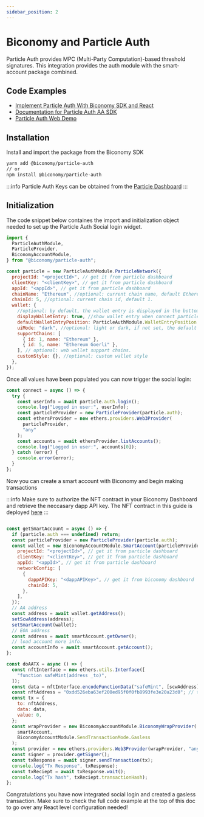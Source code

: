 ```yaml
---
sidebar_position: 2
---
```


# Biconomy and Particle Auth

Particle Auth provides MPC (Multi-Party Computation)-based threshold signatures. This integration provides the auth module with the smart-account package combined.

## Code Examples

- [Implement Particle Auth With Biconomy SDK and React](https://github.com/bcnmy/sdk-examples/tree/master/react-vite-particle-auth)
- [Documentation for Particle Auth AA SDK](https://docs.particle.network/developers/account-abstraction/web-sdk)
- [Particle Auth Web Demo](https://github.com/Particle-Network/particle-web-demo)

## Installation 

Install and import the package from the Biconomy SDK 

```bash
yarn add @biconomy/particle-auth
// or
npm install @biconomy/particle-auth
```

:::info
Particle Auth Keys can be obtained from the [Particle Dashboard](https://dashboard.particle.network/)
:::

## Initialization

The code snippet below containes the import and initialization object needed to set up the Particle Auth Social login widget. 



```javascript
import {
  ParticleAuthModule,
  ParticleProvider,
  BiconomyAccountModule,
} from "@biconomy/particle-auth";

const particle = new ParticleAuthModule.ParticleNetwork({
  projectId: "<projectId>", // get it from particle dashboard
  clientKey: "<clientKey>", // get it from particle dashboard
  appId: "<appId>", // get it from particle dashboard
  chainName: "Ethereum", //optional: current chain name, default Ethereum.
  chainId: 5, //optional: current chain id, default 1.
  wallet: {
    //optional: by default, the wallet entry is displayed in the bottom right corner of the webpage.
    displayWalletEntry: true, //show wallet entry when connect particle.
    defaultWalletEntryPosition: ParticleAuthModule.WalletEntryPosition.BR, //wallet entry position
    uiMode: "dark", //optional: light or dark, if not set, the default is the same as web auth.
    supportChains: [
      { id: 1, name: "Ethereum" },
      { id: 5, name: "Ethereum Goerli" },
    ], // optional: web wallet support chains.
    customStyle: {}, //optional: custom wallet style
  },
});

```


Once all values have been populated you can now trigger the social login:

```javascript
const connect = async () => {
  try {
    const userInfo = await particle.auth.login();
    console.log("Logged in user:", userInfo);
    const particleProvider = new ParticleProvider(particle.auth);
    const ethersProvider = new ethers.providers.Web3Provider(
      particleProvider,
      "any"
    );
    const accounts = await ethersProvider.listAccounts();
    console.log("Logged in user:", accounts[0]);
  } catch (error) {
    console.error(error);
  }
};

```

Now you can create a smart account with Biconomy and begin making transactions 

:::info
Make sure to authorize the NFT contract in your Biconomy Dashboard and retrieve the neccasary dapp API key. The NFT contract in this guide is deployed [here](https://goerli.etherscan.io/address/0xdd526eba63ef200ed95f0f0fb8993fe3e20a23d0)
:::

```javascript

const getSmartAccount = async () => {
  if (particle.auth === undefined) return;
  const particleProvider = new ParticleProvider(particle.auth);
  const wallet = new BiconomyAccountModule.SmartAccount(particleProvider, {
    projectId: "<projectId>", // get it from particle dashboard
    clientKey: "<clientKey>", // get it from particle dashboard
    appId: "<appId>", // get it from particle dashboard
    networkConfig: [
      {
        dappAPIKey: "<dappAPIKey>", // get it from biconomy dashboard
        chainId: 5,
      },
    ],
  });
  // AA address
  const address = await wallet.getAddress();
  setScwAddress(address);
  setSmartAccount(wallet);
  // EOA address
  const address = await smartAccount.getOwner();
  // load account more info.
  const accountInfo = await smartAccount.getAccount();
};

const doAATX = async () => {
  const nftInterface = new ethers.utils.Interface([
    "function safeMint(address _to)",
  ]);
  const data = nftInterface.encodeFunctionData("safeMint", [scwAddress]);
  const nftAddress = "0xdd526eba63ef200ed95f0f0fb8993fe3e20a23d0"; // test nft contract for goerli and mumbai
  const tx = {
    to: nftAddress,
    data: data,
    value: 0,
  };
  const wrapProvider = new BiconomyAccountModule.BiconomyWrapProvider(
    smartAccount,
    BiconomyAccountModule.SendTransactionMode.Gasless
  );
  const provider = new ethers.providers.Web3Provider(wrapProvider, "any");
  const signer = provider.getSigner();
  const txResponse = await signer.sendTransaction(tx);
  console.log("Tx Response", txResponse);
  const txReciept = await txResponse.wait();
  console.log("Tx hash", txReciept.transactionHash);
};

```

Congratulations you have now integrated social login and created a gasless transaction. Make sure to check the full code example at the top of this doc to go over any React level configuration needed!